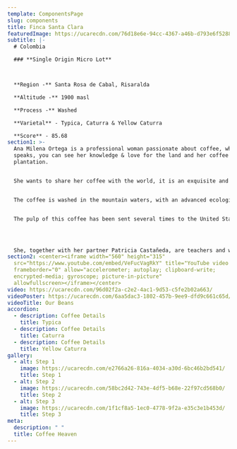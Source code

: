 ```yaml
---
template: ComponentsPage
slug: components
title: Finca Santa Clara
featuredImage: https://ucarecdn.com/76d18e6e-94cc-4367-a46b-d793e6f52887/
subtitle: |-
  # Colombia

  ### **Single Origin Micro Lot**



  **Region -** Santa Rosa de Cabal, Risaralda

  **Altitude -** 1900 masl

  **Process -** Washed 

  **Varietal** - Typica, Caturra & Yellow Caturra 

  **Score** - 85.68
section1: >-
  Ana Milena Ortega is a professional woman passionate about coffee, when she
  speaks, you can see her knowledge & love for the land and her coffee
  plantation.


  She wants to share her coffee with the world, it is an exquisite and delicate high altitude coffee (1,900 meters above sea level) from a micro-farm located in a nature reserve. Bathed by the Campo Alegrito river that rises in the snowy park in Santa Rosa de Cabal, Risaralda, Colombia.


  The coffee is washed in the mountain waters, with an advanced ecological system, where its honey and washing residues go to purification tanks and after a while, the earth receives them as a magnificent compost.


  The pulp of this coffee has been sent several times to the United States to make delicious infusions, it was classified among the best 13 farms for its taste and good ecological practices.




  She, together with her partner Patricia Castañeda, are teachers and work with communities, in addition to taking care of their coffee plantations and the reserve, they have planted more than 4,000 trees during 4 years to develop a project called "A coffee to heal the forrest"
section2: <center><iframe width="560" height="315"
  src="https://www.youtube.com/embed/VeFucVagRkY" title="YouTube video player"
  frameborder="0" allow="accelerometer; autoplay; clipboard-write;
  encrypted-media; gyroscope; picture-in-picture"
  allowfullscreen></iframe></center>
video: https://ucarecdn.com/96d02f2a-c2e2-4ac1-9d53-c5fe2b02a663/
videoPoster: https://ucarecdn.com/6aa5dac3-1802-457b-9ee9-dfd9c661c65d/
videoTitle: Our Beans
accordion:
  - description: Coffee Details
    title: Typica
  - description: Coffee Details
    title: Caturra
  - description: Coffee Details
    title: Yellow Caturra
gallery:
  - alt: Step 1
    image: https://ucarecdn.com/e2766a26-816a-4034-a30d-6bc46b2bd541/
    title: Step 1
  - alt: Step 2
    image: https://ucarecdn.com/58bc2d42-743e-4df5-b68e-22f97cd568b0/
    title: Step 2
  - alt: Step 3
    image: https://ucarecdn.com/1f1cf8a5-1ec0-4778-9f2a-e35c3e1b453d/
    title: Step 3
meta:
  description: " "
  title: Coffee Heaven
---
```

